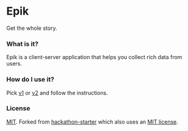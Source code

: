 Epik
=======================
Get the whole story.

### What is it?
Epik is a client-server application that helps you collect rich data from users.

### How do I use it?
Pick [v1](tree/v1) or [v2](tree/v2) and follow the instructions.

### License
[MIT](LICENSE). Forked from [hackathon-starter](https://github.com/sahat/hackathon-starter) which also uses an [MIT license](https://github.com/sahat/hackathon-starter#license).
